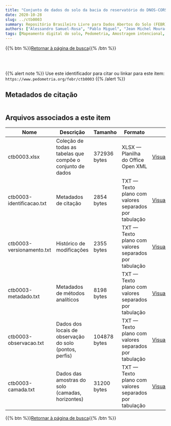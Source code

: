 ```yaml
---
title: "Conjunto de dados do solo da bacia do reservatório do DNOS-CORSAN, Santa Maria, RS"
date: 2020-10-28
slug: ../ctb0003
summary: Repositório Brasileiro Livre para Dados Abertos do Solo (FEBR) | A febre dos dados de solo no Brasil
authors: ["Alessandro Samuel-Rosa", "Pablo Miguel", "Jean Michel Moura-Bueno", "Andrisa Balbinot", "Ricardo Simão Diniz Dalmolin", "Lúcia Helena Cunha dos Anjos"]
tags: [Mapeamento digital do solo, Pedometria, Amostragem intencional, Descrição do solo no campo, Análises químicas básicas, Análises físicas básicas]
---
```


<style>
div.alert > div {
    font-size: 0.8rem;
}
</style>

{{% btn %}}<a href="/febr/buscar/">Retornar à página de busca</a>{{% /btn %}}

<br>
<br>

{{% alert note %}}
Use este identificador para citar ou linkar para este item: `https://www.pedometria.org/febr/ctb0003`
{{% /alert %}}

## Metadados de citação

<table>
<!-- Fonte: https://gist.github.com/jfreels/6814721 -->
<script src="https://d3js.org/d3.v3.min.js" charset="utf-8"></script>
<script type='text/javascript' src='/febr/buscar/script.js'></script>
<script type='text/javascript'>
  d3.tsv('ctb0003-identificacao.txt',function (data) {
    var columns = ['campo', 'valor']
    tabulate(data, columns)
  })
</script>
</table>

## Arquivos associados a este item

<table style="width:100%">
  <thead>
    <tr>
      <th>Nome</th>
      <th>Descrição</th>
      <th>Tamanho</th>
      <th>Formato</th>
      <th></th>
    </tr>
  </thead>
  <tbody>
    <tr>
      <td>ctb0003.xlsx</td>
      <td>Coleção de todas as tabelas que compõe o conjunto de dados</td>
      <td>372936 bytes</td>
      <td>XLSX — Planilha do Office Open XML</td>
      <td><a href="https://cloud.utfpr.edu.br/index.php/s/Df6dhfzYJ1DDeso/download?path=%2Fctb0003&files=ctb0003.xlsx" class="btn btn-primary btn-block" role="button">Visualizar/Abrir</a></td>
    </tr>
    <tr>
      <td>ctb0003-identificacao.txt</td>
      <td>Metadados de citação</td>
      <td>2854 bytes</td>
      <td>TXT — Texto plano com valores separados por tabulação</td>
      <td><a href="https://cloud.utfpr.edu.br/index.php/s/Df6dhfzYJ1DDeso/download?path=%2Fctb0003&files=ctb0003-identificacao.txt" class="btn btn-primary btn-block" role="button">Visualizar/Abrir</a></td>
    </tr>
    <tr>
      <td>ctb0003-versionamento.txt</td>
      <td>Histórico de modificações</td>
      <td>2355 bytes</td>
      <td>TXT — Texto plano com valores separados por tabulação</td>
      <td><a href="https://cloud.utfpr.edu.br/index.php/s/Df6dhfzYJ1DDeso/download?path=%2Fctb0003&files=ctb0003-versionamento.txt" class="btn btn-primary btn-block" role="button">Visualizar/Abrir</a></td>
    </tr>
    <tr>
      <td>ctb0003-metadado.txt</td>
      <td>Metadados de métodos analíticos</td>
      <td>8198 bytes</td>
      <td>TXT — Texto plano com valores separados por tabulação</td>
      <td><a href="https://cloud.utfpr.edu.br/index.php/s/Df6dhfzYJ1DDeso/download?path=%2Fctb0003&files=ctb0003-metadado.txt" class="btn btn-primary btn-block" role="button">Visualizar/Abrir</a></td>
    </tr>
    <tr>
      <td>ctb0003-observacao.txt</td>
      <td>Dados dos locais de observação do solo (pontos, perfis)</td>
      <td>104878 bytes</td>
      <td>TXT — Texto plano com valores separados por tabulação</td>
      <td><a href="https://cloud.utfpr.edu.br/index.php/s/Df6dhfzYJ1DDeso/download?path=%2Fctb0003&files=ctb0003-observacao.txt" class="btn btn-primary btn-block" role="button">Visualizar/Abrir</a></td>
    </tr>
    <tr>
      <td>ctb0003-camada.txt</td>
      <td>Dados das amostras do solo (camadas, horizontes)</td>
      <td>31200 bytes</td>
      <td>TXT — Texto plano com valores separados por tabulação</td>
      <td><a href="https://cloud.utfpr.edu.br/index.php/s/Df6dhfzYJ1DDeso/download?path=%2Fctb0003&files=ctb0003-camada.txt" class="btn btn-primary btn-block" role="button">Visualizar/Abrir</a></td>
    </tr>
  </tbody>
</table>

{{% btn %}}<a href="/febr/buscar/">Retornar à página de busca</a>{{% /btn %}}
